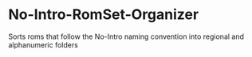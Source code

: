 # No-Intro-RomSet-Organizer
Sorts roms that follow the No-Intro naming convention into regional and alphanumeric folders
